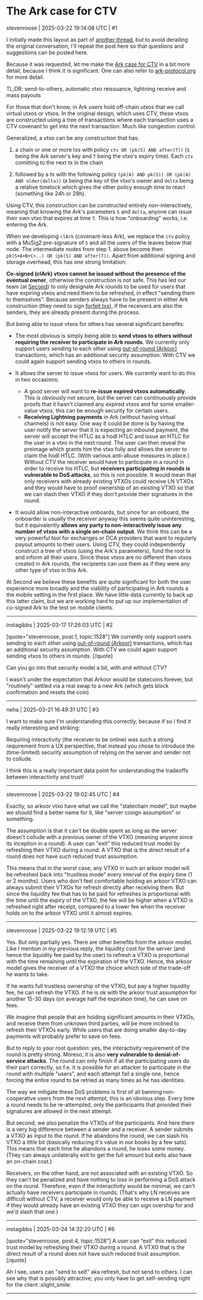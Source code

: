 # The Ark case for CTV

stevenroose | 2025-03-22 19:14:08 UTC | #1

I initially made this layout as part of [another thread](https://delvingbitcoin.org/t/ctv-csfs-can-we-reach-consensus-on-a-first-step-towards-covenants/1509/50?u=stevenroose), but to avoid derailing the original conversation, I'll repeat the post here so that questions and suggestions can be posted here.


Because it was requested, let me make the [Ark case for CTV](https://x.com/stevenroose3/status/1865144252751028733) in a bit more detail, because I think it is significant. One can also refer to [ark-protocol.org](https://ark-protocol.org/intro/vtxos/index.html) for more detail.

TL;DR: send-to-others, automatic vtxo reissuance, lightning receive and mass payouts

For those that don't know, in Ark users hold off-chain utxos that we call virtual utxos or vtxos. In the original design, which uses CTV, these vtxos are constructed using a tree of transactions where each transaction uses a CTV covenant to get into the next transaction. Much like congestion control.

Generalized, a vtxo can be any construction that has:

1. a chain or one or more txs with policy `ctv OR (pk(S) AND after(T))` (`S` being the Ark server's key and `T` being the vtxo's expiry time). Each `ctv` comitting to the next tx in the chain

2. followed by a tx with the following policy `(pk(A) AND pk(S)) OR (pk(A) AND older(delta))` (`A` being the key of the vtxo's owner and `delta` being a relative timelock which gives the other policy enough time to react (something like 24h or 28h).

Using CTV, this construction can be constructed entirely non-interactively, meaning that knowing the Ark's parameters `S` and `delta`, anyone can issue their own vtxo that expires at time `T`. This is how "onboarding" works, i.e. entering the Ark.

When we developing `clArk` (covenant-less Ark), we replace the `ctv` policy with a MuSig2 pre-signature of `S` and all the users of the leaves below that node. The intermediate nodes from step 1. above become then `pk(S+A+B+C+..) OR (pk(S) AND after(T))`. Apart from additional signing and storage overhead, this has one strong limitation:

**Co-signed (clArk) vtxos cannot be issued without the presence of the eventual owner**, otherwise the construction is not safe. This has led our team (at [Second](second.tech)) to only designate Ark rounds to be used for users that have expiring vtxos and need them to be refreshed, in effect "sending them to themselves". Because senders always have to be present in either Ark construction (they need to sign [forfeit txs](https://ark-protocol.org/intro/connectors/index.html#forfeit-transactions)), if the receivers are also the senders, they are already present during the process.

But being able to issue vtxos for others has several significant benefits:

- The most obvious is simply being able to **send vtxos to others without requiring the receiver to participate in Ark rounds**. We currently only support users sending to each other using [out-of-round (Arkoor)](https://ark-protocol.org/intro/oor/index.html) transactions, which has an additional security assumption. With CTV we could again support sending vtxos to others in rounds.

- It allows the server to issue vtxos for users. We currently want to do this in two occasions:
  - A good server will want to **re-issue expired vtxos automatically**. This is obviously not secure, but the server can continuously provide proofs that it hasn't claimed any expired vtxos and for some smaller-value vtxos, this can be enough security for certain users.
  - **Receiving Lightning payments** in Ark (without having virtual channels) is not easy. One way it could be done is by having the user notify the server that it is expecting an inbound payment, the server will accept the HTLC as a hodl HTLC and issue an HTLC for the user in a vtxo in the next round. The user can then reveal the preimage which grants him the vtxo fully and allows the server to claim the hodl HTLC. (With various anti-abuse measures in place.) Without CTV the receiver would have to participate in a round in order to receive his HTLC, but **receivers participating in rounds is vulnerable to DoS attacks**, so this is not possible. It would mean that only receivers with already existing VTXOs could receive LN VTXOs and they would have to proof ownership of an existing VTXO so that we can slash their VTXO if they don't provide their signatures in the round.

- It would allow non-interactive onboards, but since for an onboard, the onboarder is usually the receiver anyway this seems quite uninteresting, but it equivalently **allows any party to non-interactively issue any number of vtxos with a single on-chain output**. We think this can be a very powerful tool for exchanges or DCA providers that want to regularly payout amounts to their users. Using CTV, they could independently construct a tree of vtxos (using the Ark's parameters), fund the root tx and inform all their users. Since these vtxos are no different than vtxos created in Ark rounds, the recipients can use them as if they were any other type of vtxo in this Ark.

At Second we believe these benefits are quite significant for both the user experience more broadly and the viability of participating in Ark rounds a the mobile setting in the first place. We have little data currently to back up this latter claim, but we are working hard to put up our implementation of co-signed Ark to the test on mobile clients.

-------------------------

instagibbs | 2025-03-17 17:26:03 UTC | #2

[quote="stevenroose, post:1, topic:1528"]
We currently only support users sending to each other using [out-of-round (Arkoor)](https://ark-protocol.org/intro/oor/index.html) transactions, which has an additional security assumption. With CTV we could again support sending vtxos to others in rounds.
[/quote]

Can you go into that security model a bit, with and without CTV?

I wasn't under the expectation that Arkoor would be statecoins forever, but "routinely" settled via a real swap to a new Ark (which gets block confirmation and resets the coin)

-------------------------

neha | 2025-03-21 16:49:31 UTC | #3

I want to make sure I'm understanding this correctly, because if so I find it really interesting and striking:

Requiring interactivity (the receiver to be online) was such a strong requirement from a UX perspective, that instead you chose to introduce the (time-limited) security assumption of relying on the server and sender not to collude.

I think this is a really important data point for understanding the tradeoffs between interactivity and trust!

-------------------------

stevenroose | 2025-03-22 19:02:45 UTC | #4

Exactly, so arkoor vtxo have what we call the "statechain model", but maybe we should find a better name for it, like "server cosign assumption" or something.

The assumption is that it can't be double spent as long as the server doesn't collude with a previous owner of the VTXO (meaning anyone since its inception in a round). A user can "exit" this reduced trust model by refreshing their VTXO during a round. A VTXO that is the direct result of a round does not have such reduced trust assumption.

This means that in the worst case, any VTXO in such an arkoor model will be refreshed back into "trustless mode" every interval of the expiry time (1 or 2 months). Users who don't feel comfortable holding an arkoor VTXO can always submit their VTXOs for refresh directly after receiving them. But since the liquidity fee that has to be paid for refreshes is proportional with the time until the expiry of the VTXO, the fee will be higher when a VTXO is refreshed right after receipt, compared to a lower fee when the receiver holds on to the arkoor VTXO until it almost expires.

-------------------------

stevenroose | 2025-03-22 19:12:19 UTC | #5

Yes. But only partially yes. There are other benefits from the arkoor model. Like I mention in my previous reply, the liquidity cost for the server (and hence the liquidity fee paid by the user) to refresh a VTXO is proportional with the time remaining until the expiration of the VTXO. Hence, the arkoor model gives the receiver of a VTXO the choice which side of the trade-off he wants to take. 

If he wants full trustless ownership of the VTXO, but pay a higher liquidity fee, he can refresh the VTXO. If he is ok with the arkoor trust assumption for another 15-30 days (on average half the expiration time), he can save on fees.

We imagine that people that are holding significant amounts in their VTXOs, and receive them from unknown third parties, will be more inclined to refresh their VTXOs early. While users that are doing smaller day-to-day payments will probably prefer to save on fees.

But to reply to your root question: yes, the interactivity requirement of the round is pretty strong. Moreso, it is also **very vulnerable to denial-of-service attacks**. The round can only finish if all the participating users do their part correctly, so f.e. it is possible for an attacker to participate in the round with multiple "users", and each attempt fail a single one, hence forcing the entire round to be retried as many times as he has identities.

The way we mitigate these DoS problems is first of all banning non-cooperative users from the next attempt, this is an obvious step. Every time a round needs to be re-attempted, only the participants that provided their signatures are allowed in the next attempt.

But second, we also penalize the VTXOs of the participants. And here there is a very big difference between a sender and a receiver. A sender submits a VTXO as input to the round. If he abandons the round, we can slash his VTXO a little bit (basically reducing it's value in our books by a few sats). This means that each time he abandons a round, he loses some money. (They can always unilaterally exit to get the full amount but exits also have an on-chain cost.)

Receivers, on the other hand, are not associated with an existing VTXO. So they can't be penalized and have nothing to lose in performing a DoS attack on the round. Therefore, even if the interactivity would be minimal, we can't actually have receivers participate in rounds. (That's why LN receives are difficult without CTV, a receiver would only be able to receive a LN payment if they would already have an existing VTXO they can sign overship for and we'd slash that one.)

-------------------------

instagibbs | 2025-03-24 14:32:20 UTC | #6

[quote="stevenroose, post:4, topic:1528"]
A user can “exit” this reduced trust model by refreshing their VTXO during a round. A VTXO that is the direct result of a round does not have such reduced trust assumption.
[/quote]

Ah I see, users can "send to self" aka refresh, but not send to others. I can see why that is possibly attractive; you only have to get self-sending right for the client :slight_smile:

-------------------------

